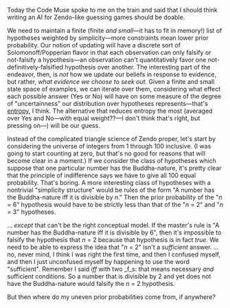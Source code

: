Today the Code Muse spoke to me on the train and said that I should think writing an AI for Zendo-like guessing games should be doable.

We need to maintain a finite (finite _and small_—it has to fit in memory!) list of hypotheses weighted by simplicity—more constraints mean lower prior probability. Our notion of updating will have a discrete sort of Solomonoff/Popperian flavor in that each observation can only falsify or not-falsify a hypothesis—an observation can't quantitatively favor one not-definitively-falsified hypothesis over another. The interesting part of the endeavor, then, is _not_ how we update our beliefs in response to evidence, but rather, _what evidence we choose to seek out_. Given a finite and small state space of examples, we can iterate over them, considering what effect each possible answer (Yes or No) will have on some measure of the degree of "uncertainness" our distribution over hypotheses represents—that's [entropy](https://en.wikipedia.org/wiki/Entropy_%28information_theory%29), I think. The alternative that reduces entropy the most (averaged over Yes and No—with equal weight??—I don't think that's right, but pressing on—) will be our guess.

Instead of the complicated triangle science of Zendo proper, let's start by considering the universe of integers from 1 through 100 inclusive. (I was going to start counting at zero, but that's no good for reasons that will become clear in a moment.) If we consider the class of hypotheses which suppose that one particular number has the Buddha-nature, it's pretty clear that the principle of indifference says we have to give all 100 equal probability. That's boring. A more interesting class of hypotheses with a nontrivial "simplicity structure" would be rules of the form "A number has the Buddha-nature iff it is divisible by _n_." Then the prior probability of the "_n_ = 6" hypothesis would have to be strictly less than that of the "_n_ = 2" and "_n_ = 3" hypotheses.

... _except_ that can't be the right conceptual model. If the master's rule is "A number has the Buddha-nature iff it is divisible by 6", then it's impossible to falsify the hypothesis that _n_ = 2 because that hypothesis is in fact _true_. We need to be able to express the idea that "_n_ = 2" isn't a _sufficient_ answer. ... no, never mind, I think I was right the first time, and then I confused myself, and then I just unconfused myself by happening to use the word "sufficient". Remember I said _iff_ with two _f_s: that means necessary _and_ sufficient conditions. So a number that is divisible by 2 and yet does not have the Buddha-nature would falsify the _n_ = 2 hypothesis.

But then where do my uneven prior probabilities come from, if anywhere?
